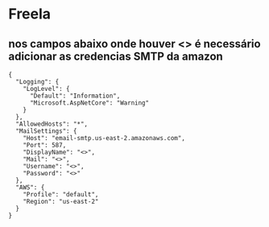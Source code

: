 
# Freela

## nos campos abaixo onde houver <> é necessário adicionar as credencias SMTP da amazon
```
{
  "Logging": {
    "LogLevel": {
      "Default": "Information",
      "Microsoft.AspNetCore": "Warning"
    }
  },
  "AllowedHosts": "*",
  "MailSettings": {
    "Host": "email-smtp.us-east-2.amazonaws.com",
    "Port": 587,
    "DisplayName": "<>",
    "Mail": "<>",
    "Username": "<>",
    "Password": "<>"
  },
  "AWS": {
    "Profile": "default",
    "Region": "us-east-2"
  }
}
```